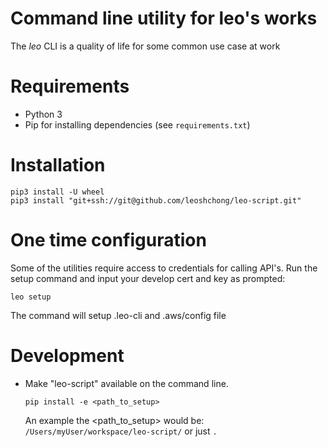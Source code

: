 # Command line utility for leo's works

The *leo* CLI is a quality of life for some common use case at work

# Requirements

* Python 3
* Pip for installing dependencies (see `requirements.txt`)

# Installation

    pip3 install -U wheel
    pip3 install "git+ssh://git@github.com/leoshchong/leo-script.git"

# One time configuration

Some of the utilities require access to credentials for calling API's.
Run the setup command and input your develop cert and key as prompted:

    leo setup

The command will setup .leo-cli and .aws/config file

# Development

* Make "leo-script" available on the command line.

      pip install -e <path_to_setup>

  An example the <path_to_setup> would be: `/Users/myUser/workspace/leo-script/` or just `.`


